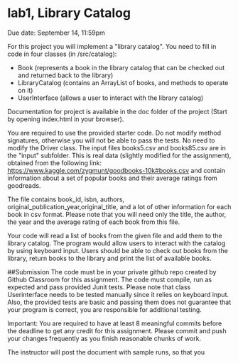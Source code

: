 # lab1, Library Catalog
Due date: September 14, 11:59pm

For this project you will implement a "library catalog". You need to fill in code in four classes (in /src/catalog): 
- Book (represents a book in the library catalog that can be checked out and returned back to the library)
- LibraryCatalog (contains an ArrayList of books, and methods to operate on it)
- UserInterface  (allows a user to interact with the library catalog)

Documentation for project is available in the doc folder of the project (Start by opening index.html in your browser).

You are required to use the provided starter code. Do not modify method signatures, otherwise you will not be able to pass the tests.
No need to modify the Driver class. The input files books5.csv and books85.csv are in the "input" subfolder. This is real data (slightly modified for the assignment),
obtained from the following link:
https://www.kaggle.com/zygmunt/goodbooks-10k#books.csv and contain information about a set of popular books and their average ratings from goodreads. 

The file contains book_id, isbn, authors, original_publication_year,original_title, and a lot of other information for each book in csv format. 
Please note that you will need only the title, the author, the year and the average rating of each book from this file.

Your code will read a list of books from the given file and add them to the library catalog. 
The program would allow users to interact with the catalog by using keyboard input. 
Users should be able to check out books from the library, return books to the library and print the list of available books. 

##Submission
The code must be in your private github repo created by Github Classroom for this assignment. 
The code must compile, run as expected and pass provided Junit tests. Please note that class Userinterface needs to be tested manually since it relies on keyboard input.
Also, the provided tests are basic and passing them does not guarantee that your program is correct, you are responsible for additional testing.

Important: You are required to have at least 8 meaningful commits before the deadline to get any credit for this assignment. 
Please commit and push your changes frequently as you finish reasonable chunks of work.

The instructor will post the document with sample runs, so that you   
